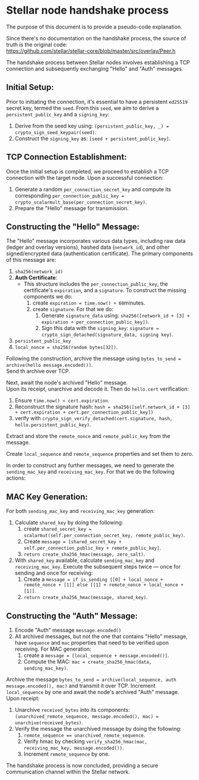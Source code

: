 
# Stellar node handshake process

The purpose of this document is to provide a pseudo-code explanation.

Since there's no documentation on the handshake process, the source of truth is the original code:  
https://github.com/stellar/stellar-core/blob/master/src/overlay/Peer.h

The handshake process between Stellar nodes involves establishing a TCP connection and subsequently exchanging "Hello" and "Auth" messages.



## Initial Setup:

Prior to initiating the connection, it's essential to have a persistent `ed25519` secret key, termed the `seed`. From this `seed`, we aim to derive a `persistent_public_key` and a `signing_key`:
1. Derive from the seed key using: `(persistent_public_key, _) = crypto_sign_seed_keypair(seed)`.
2. Construct the `signing_key` as: `[seed + persistent_public_key]`.

## TCP Connection Establishment:

Once the initial setup is completed, we proceed to establish a TCP connection with the target node. Upon a successful connection:
1. Generate a random `per_connection_secret_key` and compute its corresponding `per_connection_public_key = crypto_scalarmult_base(per_connection_secret_key)`.
2. Prepare the "Hello" message for transmission.

## Constructing the "Hello" Message:

The "Hello" message incorporates various data types, including raw data (ledger and overlay versions), hashed data (`network_id`), and other signed/encrypted data (authentication certificate). The primary components of this message are:
1. `sha256(network_id)`
2. **Auth Certificate**:
    - This structure includes the `per_connection_public_key`, the certificate's `expiration`, and a `signature`. To construct the missing components we do:
      1. create `expiration = time.now() + 60`minutes.
      2. create `signature`. For that we do:
         1. Generate `signature_data` using: `sha256([network_id + [3] + expiration + per_connection_public_key])`.
         2. Sign this data with the `signing_key`: `signature = crypto_sign_detached(signature_data, signing key)`.
3. `persistent_public_key`
4. `local_nonce = sha256(random bytes[32])`.

Following the construction, archive the message using `bytes_to_send = archive(hello message.encoded())`.\
Send th archive over TCP.

Next, await the node's archived "Hello" message.\
Upon its receipt, unarchive and decode it.
Then do `hello.cert` verification:
   1. Ensure `time.now() < cert.expiration`.
   2. Reconstruct the signature hash: `hash = sha256([self.network_id + [3] + cert.expiration + cert.per_connection_public_key])` 
   3. verify with `crypto_sign_verify_detached(cert.signature, hash, hello.persistent_public_key)`.

Extract and store the `remote_nonce` and `remote_public_key` from the message.

Create `local_sequence` and `remote_sequence` properties and set them to zero.

In order to construct any further messages, we need to generate the `sending_mac_key` and `receiving_mac_key`. For that we do the following actions:
## MAC Key Generation:

For both `sending_mac_key` and `receiving_mac_key` generation:
1. Calculate `shared_key` by doing the following:
    1. create `shared_secret_key = scalarmut(self.per_connection_secret_key, remote_public_key)`.
    2. Create `message = [shared_secret_key + self.per_connection_public_key + remote_public_key]`.
    3. `return create_sha256_hmac(message, zero_salt)`.
2. With `shared_key` available, calculate `sending_mac_key` and `receiving_mac_key`. Execute the subsequent steps twice — once for sending and once for receiving:
    1. Create a `message = if is_sending [[0] + local_nonce + remote_nonce + [1]] else [[1] + remote_nonce + local_nonce + [1]]`.
    2. `return create_sha256_hmac(message, shared_key)`.

## Constructing the "Auth" Message:

1. Encode "Auth" message `message.encoded()`
2. All archived messages, but not the one that contains "Hello" message, have `sequence` and `mac` properties that need to be verified upon receiving. For MAC generation:
    1. create a `message = [local_sequence + message.encoded()]`.
    2. Compute the MAC: `mac = create_sha256_hmac(data, sending_mac_key)`.

Archive the message `bytes_to_send = archive(local_sequence, auth message.encoded(), mac)` and transmit it over TCP. Increment `local_sequence` by one and await the node's archived "Auth" message. Upon receipt:
1. Unarchive `received_bytes` into its components: `(unarchived_remote_sequence, message.encoded(), mac) = unarchive(received_bytes)`.
2. Verify the message the unarchived message by doing the following:
    1. `remote_sequence == unarchived_remote_sequence`.
    2. Verify hmac by checking `verify_sha256_hmac(mac, receiving_mac_key, message.encoded())`.
    3. Increment `remote_sequence` by one.

The handshake process is now concluded, providing a secure communication channel within the Stellar network.
